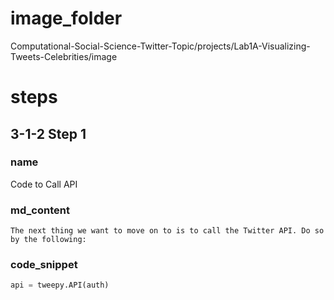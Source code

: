 # image_folder
Computational-Social-Science-Twitter-Topic/projects/Lab1A-Visualizing-Tweets-Celebrities/image

# steps
## 3-1-2 Step 1
### name
Code to Call API 
### md_content
```
The next thing we want to move on to is to call the Twitter API. Do so by the following:
```
### code_snippet
```python
api = tweepy.API(auth) 
```

